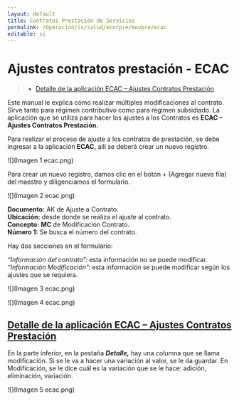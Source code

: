 ```yaml
---
layout: default
title: Contratos Prestación de Servicios
permalink: /Operacion/is/salud/ecntpre/movpre/ecac
editable: si
---
```


# Ajustes contratos prestación - ECAC

>+ [Detalle de la aplicación ECAC – Ajustes Contratos Prestación](http://docs.oasiscom.com/Operacion/is/salud/ecntpre/movpre/ecac#detalle-de-la-aplicación-ecac---ajustes-contratos-prestación)

Este manual le explica cómo realizar múltiples modificaciones al contrato.  Sirve tanto para régimen contributivo como para régimen subsidiado.  La aplicación que se utiliza para hacer los ajustes a los Contratos es **ECAC – Ajustes Contratos Prestación.**

Para realizar el proceso de ajuste a los contratos de prestación, se debe ingresar a la aplicación **ECAC,** allí se deberá crear un nuevo registro. 

![](Imagen 1 ecac.png)

Para crear un nuevo registro, damos clic en el botón + (Agregar nueva fila) del maestro y diligenciamos el formulario.

![](Imagen 2 ecac.png)

**Documento:**  AK de Ajuste a Contrato.  
**Ubicación:** desde donde se realiza el ajuste al contrato.  
**Concepto:** **MC** de Modificación Contrato.  
**Número 1:** Se busca el número del contrato.  

Hay dos secciones en el formulario: 

*“Información del contrato”:* esta información no se puede modificar.  
*“Información Modificación”:* esta información se puede modificar según los ajustes que se requiera.  

![](Imagen 3 ecac.png)

![](Imagen 4 ecac.png)

## [Detalle de la aplicación ECAC – Ajustes Contratos Prestación](http://docs.oasiscom.com/Operacion/is/salud/ecntpre/movpre/ecac#detalle-de-la-aplicación-ecac---ajustes-contratos-prestación)

En la parte inferior, en la pestaña _**Detalle,**_ hay una columna que se llama modificación.  Si se le va a hacer una variación al valor, se le da guardar. En Modificación, se le dice cuál es la variación que se le hace: adición, eliminación, variación.

![](Imagen 5 ecac.png)

